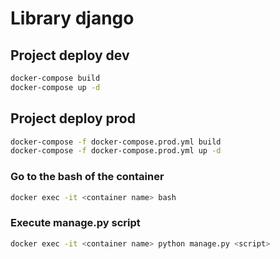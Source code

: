 # Library django 
## Project deploy dev
```bash
docker-compose build
docker-compose up -d
```
## Project deploy prod
```bash
docker-compose -f docker-compose.prod.yml build
docker-compose -f docker-compose.prod.yml up -d
```
### Go to the bash of the container
```bash
docker exec -it <container name> bash
```
### Execute manage.py script
```bash
docker exec -it <container name> python manage.py <script>
```
